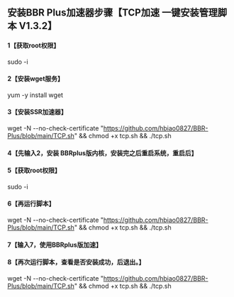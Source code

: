 ## 安装BBR Plus加速器步骤【TCP加速 一键安装管理脚本 V1.3.2】
#### 1【获取root权限】
sudo -i
#### 2【安装wget服务】
yum -y install wget
#### 3【安装SSR加速器】
wget -N --no-check-certificate "https://github.com/hbiao0827/BBR-Plus/blob/main/TCP.sh" && chmod +x tcp.sh && ./tcp.sh
#### 4【先输入2，安装 BBRplus版内核，安装完之后重启系统，重启后】
#### 5【获取root权限】
sudo -i
#### 6【再运行脚本】
wget -N --no-check-certificate "https://github.com/hbiao0827/BBR-Plus/blob/main/TCP.sh" && chmod +x tcp.sh && ./tcp.sh
#### 7【输入7，使用BBRplus版加速】
#### 8【再次运行脚本，查看是否安装成功，后退出。】
wget -N --no-check-certificate "https://github.com/hbiao0827/BBR-Plus/blob/main/TCP.sh" && chmod +x tcp.sh && ./tcp.sh

